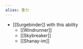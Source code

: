 ```yaml
---
alias: 重力
---
```


- [[Surgebinder]] with this ability
	- [[Windrunner]]
	- [[Skybreaker]]
	- [[Shanay-im]]